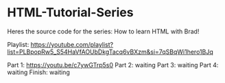 # HTML-Tutorial-Series
Heres the source code for the series: How to learn HTML with Brad!

Playlist: https://youtube.com/playlist?list=PLBpopRw5_S54HaVfAOUbDkgTacq6vBXzm&si=7qSBqWi1hero1BJq

Part 1: https://youtu.be/c7ywGTrp5s0
Part 2: waiting
Part 3: waiting
Part 4: waiting
Finish: waiting
